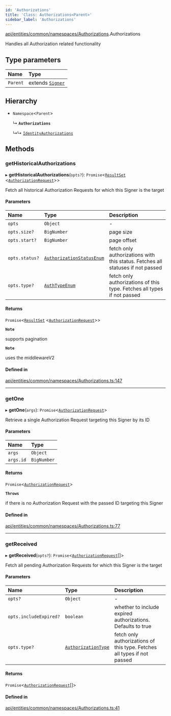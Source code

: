 ```yaml
---
id: 'Authorizations'
title: 'Class: Authorizations<Parent>'
sidebar_label: 'Authorizations'
---
```


[api/entities/common/namespaces/Authorizations](../../../../../../modules/API/Entities/Common/Namespaces/Authorizations/Authorizations.md).Authorizations

Handles all Authorization related functionality

## Type parameters

| Name     | Type                                                                |
| :------- | :------------------------------------------------------------------ |
| `Parent` | extends [`Signer`](../../../../../../modules/Types/Types.md#signer) |

## Hierarchy

- `Namespace`\<`Parent`\>

  ↳ **`Authorizations`**

  ↳↳ [`IdentityAuthorizations`](../../../Identity/IdentityAuthorizations/IdentityAuthorizations.md)

## Methods

### getHistoricalAuthorizations

▸ **getHistoricalAuthorizations**(`opts?`): `Promise`\<[`ResultSet`](../../../../../../interfaces/Types/ResultSet/ResultSet.md) \<[`AuthorizationRequest`](../../../AuthorizationRequest/AuthorizationRequest.md)\>\>

Fetch all historical Authorization Requests for which this Signer is the target

#### Parameters

| Name           | Type                                                                                                          | Description                                                                    |
| :------------- | :------------------------------------------------------------------------------------------------------------ | :----------------------------------------------------------------------------- |
| `opts`         | `Object`                                                                                                      | -                                                                              |
| `opts.size?`   | `BigNumber`                                                                                                   | page size                                                                      |
| `opts.start?`  | `BigNumber`                                                                                                   | page offset                                                                    |
| `opts.status?` | [`AuthorizationStatusEnum`](../../../../../../enums/Types/AuthorizationStatusEnum/AuthorizationStatusEnum.md) | fetch only authorizations with this status. Fetches all statuses if not passed |
| `opts.type?`   | [`AuthTypeEnum`](../../../../../../enums/Types/AuthTypeEnum/AuthTypeEnum.md)                                  | fetch only authorizations of this type. Fetches all types if not passed        |

#### Returns

`Promise`\<[`ResultSet`](../../../../../../interfaces/Types/ResultSet/ResultSet.md) \<[`AuthorizationRequest`](../../../AuthorizationRequest/AuthorizationRequest.md)\>\>

**`Note`**

supports pagination

**`Note`**

uses the middlewareV2

#### Defined in

[api/entities/common/namespaces/Authorizations.ts:147](https://github.com/PolymeshAssociation/polymesh-sdk/blob/2c78f6c34/src/api/entities/common/namespaces/Authorizations.ts#L147)

---

### getOne

▸ **getOne**(`args`): `Promise`\<[`AuthorizationRequest`](../../../AuthorizationRequest/AuthorizationRequest.md)\>

Retrieve a single Authorization Request targeting this Signer by its ID

#### Parameters

| Name      | Type        |
| :-------- | :---------- |
| `args`    | `Object`    |
| `args.id` | `BigNumber` |

#### Returns

`Promise`\<[`AuthorizationRequest`](../../../AuthorizationRequest/AuthorizationRequest.md)\>

**`Throws`**

if there is no Authorization Request with the passed ID targeting this Signer

#### Defined in

[api/entities/common/namespaces/Authorizations.ts:77](https://github.com/PolymeshAssociation/polymesh-sdk/blob/2c78f6c34/src/api/entities/common/namespaces/Authorizations.ts#L77)

---

### getReceived

▸ **getReceived**(`opts?`): `Promise`\<[`AuthorizationRequest`](../../../AuthorizationRequest/AuthorizationRequest.md)[]\>

Fetch all pending Authorization Requests for which this Signer is the target

#### Parameters

| Name                   | Type                                                                                        | Description                                                             |
| :--------------------- | :------------------------------------------------------------------------------------------ | :---------------------------------------------------------------------- |
| `opts?`                | `Object`                                                                                    | -                                                                       |
| `opts.includeExpired?` | `boolean`                                                                                   | whether to include expired authorizations. Defaults to true             |
| `opts.type?`           | [`AuthorizationType`](../../../../../../enums/Types/AuthorizationType/AuthorizationType.md) | fetch only authorizations of this type. Fetches all types if not passed |

#### Returns

`Promise`\<[`AuthorizationRequest`](../../../AuthorizationRequest/AuthorizationRequest.md)[]\>

#### Defined in

[api/entities/common/namespaces/Authorizations.ts:41](https://github.com/PolymeshAssociation/polymesh-sdk/blob/2c78f6c34/src/api/entities/common/namespaces/Authorizations.ts#L41)
